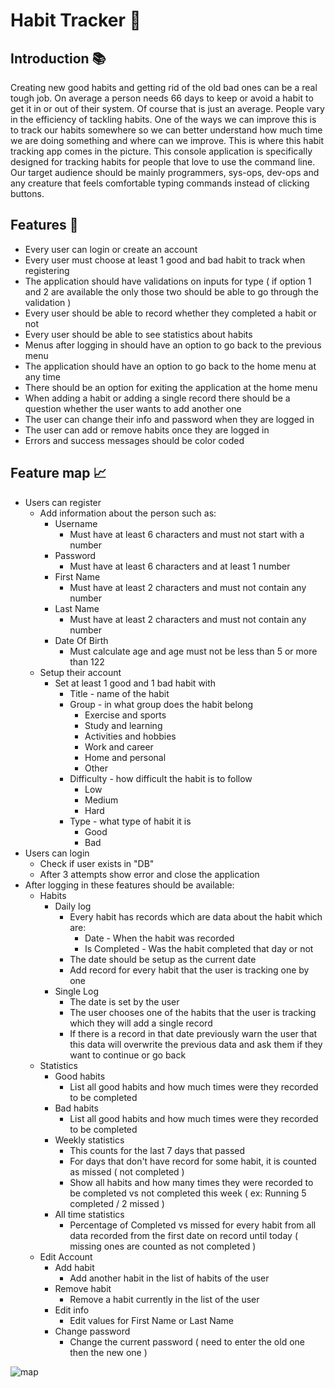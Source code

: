 # Habit Tracker 🧬
## Introduction 📚
Creating new good habits and getting rid of the old bad ones can be a real tough job. On average a person needs 66 days to keep or avoid a habit to get it in or out of their system. Of course that is just an average. People vary in the efficiency of tackling habits. One of the ways we can improve this is to track our habits somewhere so we can better understand how much time we are doing something and where can we improve. This is where this habit tracking app comes in the picture. This console application is specifically designed for tracking habits for people that love to use the command line. Our target audience should be mainly programmers, sys-ops, dev-ops and any creature that feels comfortable typing commands instead of clicking buttons. 
## Features 📑
* Every user can login or create an account
* Every user must choose at least 1 good and bad habit to track when registering 
* The application should have validations on inputs for type ( if option 1 and 2 are available the only those two should be able to go through the validation )
* Every user should be able to record whether they completed a habit or not
* Every user should be able to see statistics about habits
* Menus after logging in should have an option to go back to the previous menu
* The application should have an option to go back to the home menu at any time
* There should be an option for exiting the application at the home menu
* When adding a habit or adding a single record there should be a question whether the user wants to add another one
* The user can change their info and password when they are logged in
* The user can add or remove habits once they are logged in
* Errors and success messages should be color coded
## Feature map 📈
* Users can register
	* Add information about the person such as:
		* Username
			* Must have at least 6 characters and must not start with a number
		* Password
			* Must have at least 6 characters and at least 1 number 
		* First Name
			* Must have at least 2 characters and must not contain any number
		* Last Name
			* Must have at least 2 characters and must not contain any number
		* Date Of Birth
			* Must calculate age and age must not be less than 5 or more than 122
	* Setup their account
		* Set at least 1 good and 1 bad habit with
			* Title - name of the habit
			* Group - in what group does the habit belong
				* Exercise and sports
				* Study and learning
				* Activities and hobbies
				* Work and career
				* Home and personal
				* Other
			* Difficulty - how difficult the habit is to follow
				* Low
				* Medium
				* Hard
			* Type - what type of habit it is
				* Good
				* Bad
* Users can login 
  * Check if user exists in "DB"
  * After 3 attempts show error and close the application
* After logging in these features should be available: 
	* Habits
		* Daily log
			* Every habit has records which are data about the habit which are:
				* Date - When the habit was recorded
				* Is Completed - Was the habit completed that day or not
			* The date should be setup as the current date
			* Add record for every habit that the user is tracking one by one
		* Single Log
			* The date is set by the user
			* The user chooses one of the habits that the user is tracking which they will add a single record
			* If there is a record in that date previously warn the user that this data will overwrite the previous data and ask them if they want to continue or go back
	* Statistics
		* Good habits
			* List all good habits and how much times were they recorded to be completed
		* Bad habits
		  * List all good habits and how much times were they recorded to be completed
		* Weekly statistics
			* This counts for the last 7 days that passed
			* For days that don't have record for some habit, it is counted as missed ( not completed )
			* Show all habits and how many times they were recorded to be completed vs not completed this week ( ex: Running 5 completed / 2 missed )
		* All time statistics
			* Percentage of Completed vs missed for every habit from all data recorded from the first date on record until today ( missing ones are counted as not completed )
	* Edit Account 
		* Add habit
			* Add another habit in the list of habits of the user
		* Remove habit
			* Remove a habit currently in the list of the user
		* Edit info
			* Edit values for First Name or Last Name
		* Change password
			* Change the current password ( need to enter the old one then the new one )
			

![map](https://github.com/sedc-codecademy/skwd8-05-oopcsharp/blob/master/g7/HabitTracker/Homework.jpg?raw=true)
